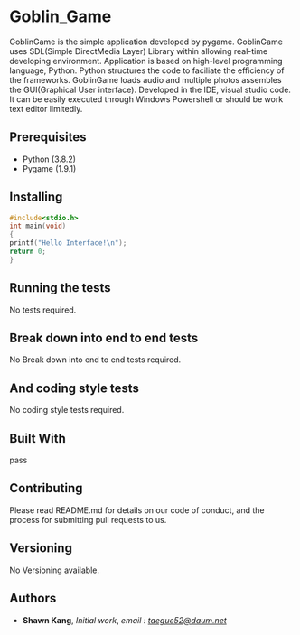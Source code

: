 # Goblin_Game

GoblinGame is the simple application developed by pygame.  GoblinGame uses SDL(Simple DirectMedia Layer) Library within allowing real-time developing environment. Application is based on high-level programming language, Python. Python structures the code to faciliate the efficiency of the frameworks. GoblinGame loads audio and multiple photos assembles the GUI(Graphical User interface). Developed in the IDE, visual studio code. It can be easily executed through Windows Powershell or should be work text editor limitedly.

## Prerequisites

* Python (3.8.2)
* Pygame (1.9.1)

## Installing

```c
#include<stdio.h>
int main(void)
{
printf("Hello Interface!\n");
return 0;
}
```

## Running the tests

No tests required.

## Break down into end to end tests

No Break down into end to end tests required.

## And coding style tests

No coding style tests required.

## Built With

pass

## Contributing

Please read README.md for details on our code of conduct, and the process for submitting pull requests to us.

## Versioning

No Versioning available.

## Authors

* **Shawn Kang**,  *Initial work*,  *email : taegue52@daum.net*
